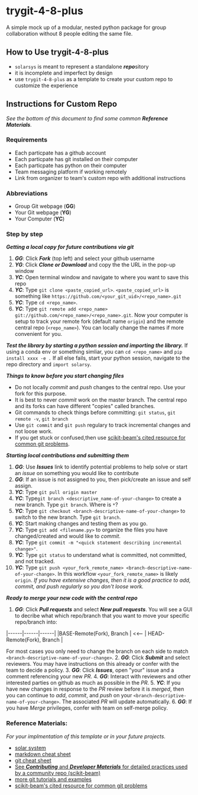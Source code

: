 # trygit-4-8-plus
A simple mock up of a modular, nested python package for group collaboration without 8 people editing the same file.

## How to Use trygit-4-8-plus 
* `solarsys` is meant to represent a standalone ***repo***sitory
* it is incomplete and imperfect by design
* use `trygit-4-8-plus` as a template to create your custom repo to customize the experience
  
## Instructions for Custom Repo
*See the bottom of this document to find some common **Reference Materials**.* 
### Requirements
- Each particpate has a github account
- Each particpate has git installed on their computer
- Each particpate has python on their computer 
- Team messaging platform if working remotely
- Link from organizer to team's custom repo with additional instructions
### Abbreviations
- Group Git webpage (**GG**)
- Your Git webpage (**YG**)
- Your Computer (**YC**)
### Step by step
***Getting a local copy for future contributions via git***
1. ***GG***: Click ***Fork*** (top left) and select your github username
2. ***YG***: Click ***Clone or Download*** and copy the the URL in the pop-up window
3. ***YC***: Open terminal window and navigate to where you want to save this repo
4. ***YC***: Type `git clone <paste_copied_url>`. `<paste_copied_url>` is something like `https://github.com/<your_git_uid>/<repo_name>.git`
4. ***YC***: Type `cd <repo_name>`. 
4. ***YC***: Type `git remote add <repo_name> git://github.com/<repo_name>/<repo_name>.git`. 
Now your computer is setup to track your remote fork (default name `origin`) and the remote central repo (`<repo_name>`). You can locally change the names if more convenient for you. 

***Test the library by starting a python session and importing the library.*** If using a conda env or something simliar, you can `cd <repo_name>` and `pip install xxxx -e .` If all else fails, start your python session, navigate to the repo directory and `import solarsy`.

***Things to know before you start changing files***
- Do not locally *commit* and *push* changes to the central repo. Use your fork for this purpose.
- It is best to never *commit* work on the master branch. The central repo and its forks can have different "copies" called branches. 
- Git commands to check things before committing: `git status`, `git remote -v`, `git branch`
- Use `git commit` and `git push` regulary to track incremental changes and not loose work. 
- If you get stuck or confused,then use [scikit-beam's cited resource for common git problems](http://sethrobertson.github.io/GitFixUm/fixup.html).

***Starting local contributions and submitting them***
1. ***GG***: Use ***Issues*** link to identify potential problems to help solve or start an *issue* on something you would like to contribute
2. ***GG***: If an issue is not assigned to you, then pick/create an issue and self assign.
3. ***YC***: Type `git pull origin master`
4. ***YC***: Type`git branch <descriptive_name-of-your-change>` to create a new branch. Type `git branch`. Where is `*`?
5. ***YC***: Type `git checkout <branch-descriptive-name-of-your-change>` to switch to the new branch. Type `git branch`.
6. ***YC***: Start making changes and testing them as you go.
7. ***YC***: Type `git add <filename.py>` to organize the files you have changed/created and would like to *commit*.
8. ***YC***: Type `git commit -m "<quick statement describing incremental change>"`. 
9. ***YC***: Type `git status` to understand what is committed, not committed, and not tracked.
10. ***YC***: Type `git push <your_fork_remote_name> <branch-descriptive-name-of-your-change>`. In this workflow `<your_fork_remote_name>` is likely `origin`.
*If you have extensive changes, then it is a good practice to *add*, *commit*, and *push* regularly so you don't loose work.*

***Ready to merge your new code with the central repo***
1. ***GG***: Click ***Pull requests*** and select ***New pull requests***. You will see a GUI to decribe what which repo/branch that you want to move your specific repo/branch into:   

|------|------|------|
|BASE-Remote(Fork), Branch | <<-- | HEAD-Remote(Fork), Branch | 

For most cases you only need to change the branch on each side to match `<branch-descriptive-name-of-your-change>`.
2. ***GG***: Click ***Submit*** and select reviewers. You may have instructions on this already or confer with the team to decide a policy. 
3. ***GG***: Click ***Issues***, open "your" issue and a comment referencing your new *PR*.
4. ***GG***: Interact with reviewers and other interested parties on github as much as possible in the *PR*.
5. ***YC***: If you have new changes in response to the *PR* review before it is *merged*, then you can continue to *add*, *commit*, and *push* on your `<branch-descriptive-name-of-your-change>`. The associated *PR* will update automatically.
6. ***GG***: If you have *Merge* privileges, confer with team on self-merge policy.




### Reference Materials: 
*For your implmentation of this template or in your future projects.*
- [solar system](https://solarsystem.nasa.gov/planets/in-depth/#the_new_definition_of_planet_otp)
- [markdown cheat sheet](https://www.markdownguide.org/cheat-sheet/)
- [git cheat sheet](https://github.github.com/training-kit/downloads/github-git-cheat-sheet.pdf)
- [See ***Contributing*** and ***Developer Materials*** for detailed practices used by a community repo (scikit-beam)](https://scikit-beam.github.io/scikit-beam/ )
- [more git tutorials and examples](http://try.github.io/)
- [scikit-beam's cited resource for common git problems](http://sethrobertson.github.io/GitFixUm/fixup.html)
